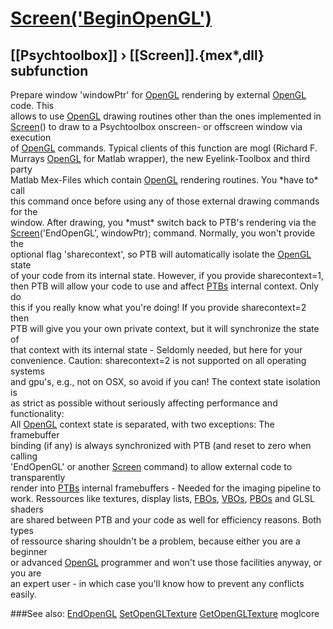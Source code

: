 # [Screen('BeginOpenGL')](Screen-BeginOpenGL) 
## [[Psychtoolbox]] &#8250; [[Screen]].{mex*,dll} subfunction


Prepare window 'windowPtr' for [OpenGL](OpenGL) rendering by external [OpenGL](OpenGL) code. This  
allows to use [OpenGL](OpenGL) drawing routines other than the ones implemented in  
[Screen](Screen)() to draw to a Psychtoolbox onscreen- or offscreen window via execution  
of [OpenGL](OpenGL) commands. Typical clients of this function are mogl (Richard F.  
Murrays [OpenGL](OpenGL) for Matlab wrapper), the new Eyelink-Toolbox and third party  
Matlab Mex-Files which contain [OpenGL](OpenGL) rendering routines. You \*have to\* call  
this command once before using any of those external drawing commands for the  
window. After drawing, you \*must\* switch back to PTB's rendering via the  
[Screen](Screen)('EndOpenGL', windowPtr); command. Normally, you won't provide the  
optional flag 'sharecontext', so PTB will automatically isolate the [OpenGL](OpenGL) state  
of your code from its internal state. However, if you provide sharecontext=1,  
then PTB will allow your code to use and affect [PTBs](PTBs) internal context. Only do  
this if you really know what you're doing! If you provide sharecontext=2 then  
PTB will give you your own private context, but it will synchronize the state of  
that context with its internal state - Seldomly needed, but here for your  
convenience. Caution: sharecontext=2 is not supported on all operating systems  
and gpu's, e.g., not on OSX, so avoid if you can! The context state isolation is  
as strict as possible without seriously affecting performance and functionality:  
All [OpenGL](OpenGL) context state is separated, with two exceptions: The framebuffer  
binding (if any) is always synchronized with PTB (and reset to zero when calling  
'EndOpenGL' or another [Screen](Screen) command) to allow external code to transparently  
render into [PTBs](PTBs) internal framebuffers - Needed for the imaging pipeline to  
work. Ressources like textures, display lists, [FBOs](FBOs), [VBOs](VBOs), [PBOs](PBOs) and GLSL shaders  
are shared between PTB and your code as well for efficiency reasons. Both types  
of ressource sharing shouldn't be a problem, because either you are a beginner  
or advanced [OpenGL](OpenGL) programmer and won't use those facilities anyway, or you are  
an expert user - in which case you'll know how to prevent any conflicts easily.  


###See also:
[EndOpenGL](Screen-EndOpenGL) [SetOpenGLTexture](Screen-SetOpenGLTexture) [GetOpenGLTexture](Screen-GetOpenGLTexture) moglcore

